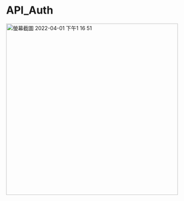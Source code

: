 # API_Auth

<img width="464" alt="螢幕截圖 2022-04-01 下午1 16 51" src="https://user-images.githubusercontent.com/85872659/161200825-b1f27c49-041f-495f-8bfd-8388bf931177.png">

